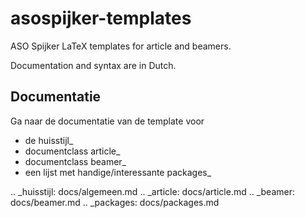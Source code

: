 # asospijker-templates

ASO Spijker LaTeX templates for article and beamers.

Documentation and syntax are in Dutch.


## Documentatie

Ga naar de documentatie van de template voor

*    de huisstijl_
*    documentclass article_
*    documentclass beamer_
*    een lijst met handige/interessante packages_

.. _huisstijl: docs/algemeen.md
.. _article: docs/article.md
.. _beamer: docs/beamer.md
.. _packages: docs/packages.md
